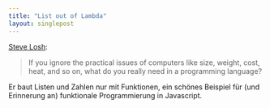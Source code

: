 ```yaml
---
title: "List out of Lambda"
layout: singlepost
---
```


[Steve Losh](http://stevelosh.com/blog/2013/03/list-out-of-lambda/):

>If you ignore the practical issues of computers like size, weight, cost, heat, and so on, what do you really need in a programming language?

Er baut Listen und Zahlen nur mit Funktionen, ein schönes Beispiel für (und Erinnerung an) funktionale Programmierung in Javascript.